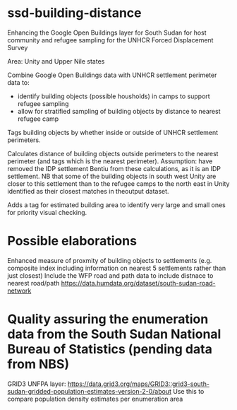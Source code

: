 # ssd-building-distance
Enhancing the Google Open Buildings layer for South Sudan for host community and refugee sampling for the UNHCR Forced Displacement Survey

Area: Unity and Upper Nile states

Combine Google Open Buildings data with UNHCR settlement perimeter data to:
- identify building objects (possible housholds) in camps to support refugee sampling
- allow for stratified sampling of building objects by distance to nearest refugee camp

Tags building objects by whether inside or outside of UNHCR settlement perimeters.

Calculates distance of building objects outside perimeters to the nearest perimeter (and tags which is the nearest perimeter).
Assumption: have removed the IDP settlement Bentiu from these calculations, as it is an IDP settlement. NB that some of the building objects in south west Unity are closer to this settlement than to the refugee camps to the north east in Unity identified as their closest matches in theoutput dataset.

Adds a tag for estimated building area to identify very large and small ones for priority visual checking.

# Possible elaborations
Enhanced measure of proxmity of building objects to settlements (e.g. composite index including information on nearest 5 settlements rather than just closest)
Include the WFP road and path data to include distnace to nearest road/path https://data.humdata.org/dataset/south-sudan-road-network

# Quality assuring the enumeration data from the South Sudan National Bureau of Statistics (pending data from NBS)
GRID3 UNFPA layer:
https://data.grid3.org/maps/GRID3::grid3-south-sudan-gridded-population-estimates-version-2-0/about
Use this to compare population density estimates per enumeration area
